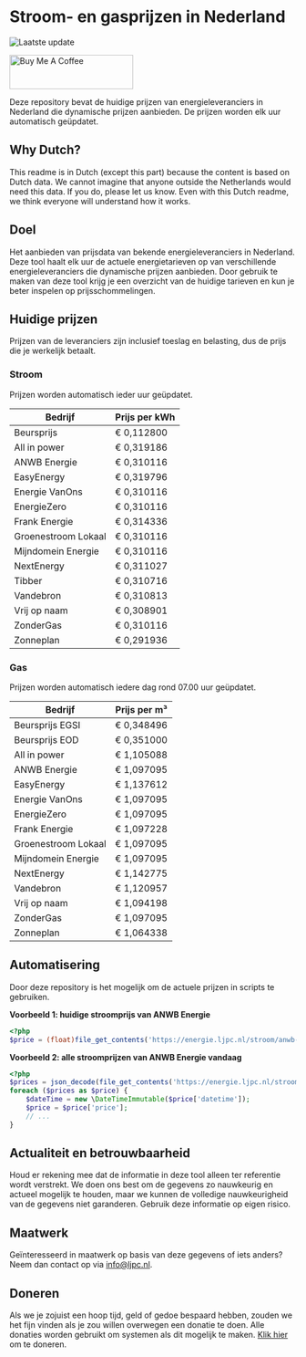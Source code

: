 # Stroom- en gasprijzen in Nederland

![Laatste update](https://img.shields.io/badge/laatste%20update-2023--05--09%2013%3A00%20CET-brightgreen)

<a href="https://www.buymeacoffee.com/Lars-" target="_blank"><img src="https://cdn.buymeacoffee.com/buttons/v2/default-orange.png" alt="Buy Me A Coffee" height="60" style="height: 60px !important;width: 217px !important;" ></a>

Deze repository bevat de huidige prijzen van energieleveranciers in Nederland die dynamische prijzen aanbieden. De prijzen worden elk uur automatisch geüpdatet.

## Why Dutch?

This readme is in Dutch (except this part) because the content is based on Dutch data. We cannot imagine that anyone outside the Netherlands would need this data. If you do, please let us know. Even with this Dutch readme, we think
everyone will understand how it works.

## Doel

Het aanbieden van prijsdata van bekende energieleveranciers in Nederland. Deze tool haalt elk uur de actuele energietarieven op van verschillende energieleveranciers die dynamische prijzen aanbieden. Door gebruik te maken van deze tool
krijg je een overzicht van de huidige tarieven en kun je beter inspelen op prijsschommelingen.

## Huidige prijzen

Prijzen van de leveranciers zijn inclusief toeslag en belasting, dus de prijs die je werkelijk betaalt.

### Stroom

Prijzen worden automatisch ieder uur geüpdatet.

 Bedrijf | Prijs per kWh 
---------|---------------
Beursprijs | € 0,112800
All in power | € 0,319186
ANWB Energie | € 0,310116
EasyEnergy | € 0,319796
Energie VanOns | € 0,310116
EnergieZero | € 0,310116
Frank Energie | € 0,314336
Groenestroom Lokaal | € 0,310116
Mijndomein Energie | € 0,310116
NextEnergy | € 0,311027
Tibber | € 0,310716
Vandebron | € 0,310813
Vrij op naam | € 0,308901
ZonderGas | € 0,310116
Zonneplan | € 0,291936


### Gas

Prijzen worden automatisch iedere dag rond 07.00 uur geüpdatet.

 Bedrijf | Prijs per m³ 
---------|--------------
Beursprijs EGSI | € 0,348496
Beursprijs EOD | € 0,351000
All in power | € 1,105088
ANWB Energie | € 1,097095
EasyEnergy | € 1,137612
Energie VanOns | € 1,097095
EnergieZero | € 1,097095
Frank Energie | € 1,097228
Groenestroom Lokaal | € 1,097095
Mijndomein Energie | € 1,097095
NextEnergy | € 1,142775
Vandebron | € 1,120957
Vrij op naam | € 1,094198
ZonderGas | € 1,097095
Zonneplan | € 1,064338


## Automatisering

Door deze repository is het mogelijk om de actuele prijzen in scripts te gebruiken.

**Voorbeeld 1: huidige stroomprijs van ANWB Energie**

```php
<?php
$price = (float)file_get_contents('https://energie.ljpc.nl/stroom/anwb-energie-nu.txt');

```

**Voorbeeld 2: alle stroomprijzen van ANWB Energie vandaag**

```php
<?php
$prices = json_decode(file_get_contents('https://energie.ljpc.nl/stroom/all-in-power-vandaag.json'),true);
foreach ($prices as $price) {
    $dateTime = new \DateTimeImmutable($price['datetime']);
    $price = $price['price'];
    // ...
}
```

## Actualiteit en betrouwbaarheid

Houd er rekening mee dat de informatie in deze tool alleen ter referentie wordt verstrekt. We doen ons best om de gegevens zo nauwkeurig en actueel mogelijk te houden, maar we kunnen de volledige nauwkeurigheid van de gegevens niet
garanderen. Gebruik deze informatie op eigen risico.

## Maatwerk

Geïnteresseerd in maatwerk op basis van deze gegevens of iets anders? Neem dan contact op
via [info@ljpc.nl](mailto:info@ljpc.nl?subject=Energie%20prijzen).

## Doneren

Als we je zojuist een hoop tijd, geld of gedoe bespaard hebben, zouden we het fijn vinden als je zou willen overwegen een
donatie te doen. Alle donaties worden gebruikt om systemen als dit mogelijk te
maken. [Klik hier](https://www.buymeacoffee.com/Lars-) om te doneren.
